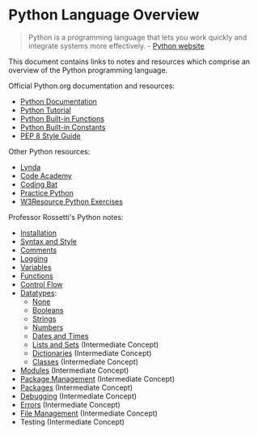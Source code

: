 # Python Language Overview

> Python is a programming language that lets you work quickly
and integrate systems more effectively. - [Python website](https://www.python.org/)

This document contains links to notes and resources which comprise an overview of the Python programming language.

Official Python.org documentation and resources:

  + [Python Documentation](https://docs.python.org/3/reference/index.html)
  + [Python Tutorial](https://docs.python.org/3/tutorial/index.html)
  + [Python Built-in Functions](https://docs.python.org/3/library/functions.html)
  + [Python Built-in Constants](https://docs.python.org/3/library/constants.html)
  + [PEP 8 Style Guide](https://www.python.org/dev/peps/pep-0008/)

Other Python resources:

  + [Lynda](https://www.lynda.com/Python-tutorials/Python-3-Essential-Training/62226-2.html)
  + [Code Academy](https://www.codecademy.com/learn/learn-python)
  + [Coding Bat](http://codingbat.com/python)
  + [Practice Python](http://www.practicepython.org/)
  + [W3Resource Python Exercises](http://www.w3resource.com/python-exercises/)

Professor Rossetti's Python notes:

  + [Installation](installation.md)
  + [Syntax and Style](syntax-and-style.md)
  + [Comments](comments.md)
  + [Logging](logging.md)
  + [Variables](variables.md)
  + [Functions](functions.md)
  + [Control Flow](control-flow.md)
  + [Datatypes](datatypes.md):
    + [None](datatypes/none.md)
    + [Booleans](datatypes/booleans.md)
    + [Strings](datatypes/strings.md)
    + [Numbers](datatypes/numbers.md)
    + [Dates and Times](datatypes/dates.md)
    + [Lists and Sets](datatypes/lists.md) (Intermediate Concept)
    + [Dictionaries](datatypes/dictionaries.md) (Intermediate Concept)
    + [Classes](datatypes/classes.md) (Intermediate Concept)
  + [Modules](modules/) (Intermediate Concept)
  + [Package Management](package-management.md) (Intermediate Concept)
  + [Packages](packages/) (Intermediate Concept)
  + [Debugging](debugging.md) (Intermediate Concept)
  + [Errors](errors.md) (Intermediate Concept)
  + [File Management](file-management.md) (Intermediate Concept)
  + Testing (Intermediate Concept)
